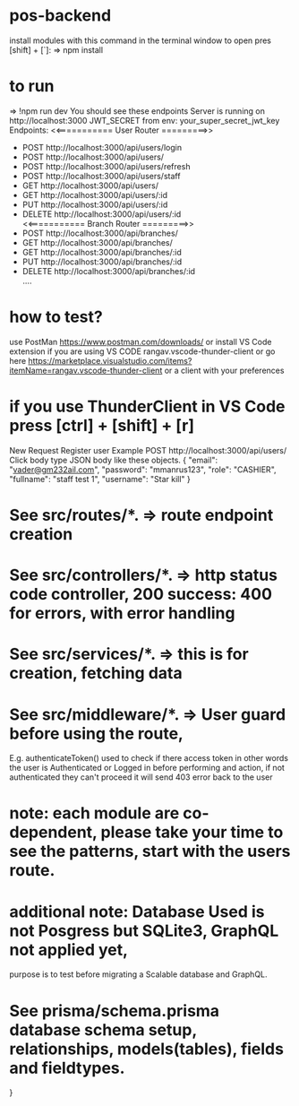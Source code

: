 # pos-backend
  install modules with this command in the terminal window to open pres [shift] + [`]:
  => npm install
# to run 
  => !npm run dev
  You should see these endpoints
Server is running on http://localhost:3000
JWT_SECRET from env: your_super_secret_jwt_key    
Endpoints:
<<=========== User Router =========>>
- POST http://localhost:3000/api/users/login      
- POST http://localhost:3000/api/users/
- POST http://localhost:3000/api/users/refresh    
- POST http://localhost:3000/api/users/staff      
- GET http://localhost:3000/api/users/
- GET http://localhost:3000/api/users/:id
- PUT http://localhost:3000/api/users/:id
- DELETE http://localhost:3000/api/users/:id      
<<=========== Branch Router =========>>
- POST http://localhost:3000/api/branches/        
- GET http://localhost:3000/api/branches/
- GET http://localhost:3000/api/branches/:id      
- PUT http://localhost:3000/api/branches/:id      
- DELETE http://localhost:3000/api/branches/:id   
....
# how to test? 
  use PostMan https://www.postman.com/downloads/
  or install VS Code extension if you are using 
  VS CODE rangav.vscode-thunder-client or go here 
  https://marketplace.visualstudio.com/items?itemName=rangav.vscode-thunder-client
  or a client with your preferences

# if you use ThunderClient in VS Code press [ctrl] + [shift] + [r]
  New Request Register user Example
  POST http://localhost:3000/api/users/
  Click body type JSON body like these objects.
  {
    "email": "vader@gm232ail.com",
    "password": "mmanrus123",
    "role": "CASHIER",
    "fullname": "staff test 1",
    "username": "Star kill"
  }
# See src/routes/*. => route endpoint creation
# See src/controllers/*. => http status code controller, 200 success: 400 for errors, with error handling
# See src/services/*. => this is for creation, fetching data
# See src/middleware/*. => User guard before using the route, 
  E.g. authenticateToken() used to check if there access token in other words the user is Authenticated or Logged in
  before performing and action, if not authenticated they can't proceed it will send 403 error back to the user
# note: each module are co-dependent, please take your time to see the patterns, start with the users route.
# additional note: Database Used is not Posgress but SQLite3, GraphQL not applied yet,
  purpose is to test before migrating a Scalable database and GraphQL.
# See prisma/schema.prisma database schema setup, relationships, models(tables), fields and fieldtypes. 






  }
  

